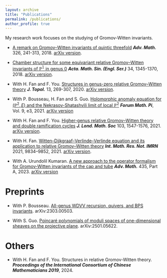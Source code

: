 ```yaml
---
layout: archive
title: "Publications"
permalink: /publications/
author_profile: true
---
```


My research work focuses on the studying of Gromov-Witten invariants. 

- [A remark on Gromov–Witten invariants of quintic threefold](https://doi.org/10.1016/j.aim.2017.12.016) ***Adv. Math.*** 326, 241-313, 2018. [arXiv version](https://arxiv.org/abs/1705.06402).

- [Chamber structure for some equivariant relative Gromov–Witten invariants of $\mathbb{P^1}$ in genus 0](https://doi.org/10.1007/s10114-018-7091-0) ***Acta. Math. Sin. (Engl. Ser.)*** 34, 1345-1370, 2018. [arXiv version](https://arxiv.org/abs/1705.06018).

- With H. Fan and F. You. [Structures in genus-zero relative Gromov–Witten theory](https://doi.org/10.1112/topo.12131)  ***J. Topol.*** 13, 269-307, 2020. [arXiv version](https://arxiv.org/abs/1810.06952).

- With P. Bousseau, H. Fan and S. Guo. [Holomorphic anomaly equation for $(\mathbb{P}^2,E)$ and the Nekrasov-Shatashvili limit of local $\mathbb{P}^2$](https://doi.org/10.1017/fmp.2021.3) ***Forum Math. Pi***, Vol. 9, e3, 2021.
[arXiv version](https://arxiv.org/abs/2001.05347) 

- With H. Fan and F. You. [Higher-genus relative Gromov–Witten theory and double ramification cycles](https://doi.org/10.1112/jlms.12417) ***J. Lond. Math. Soc*** 103, 1547-1576, 2021. [arXiv version](http://arxiv.org/abs/1907.07133).

- With H. Fan. [Witten–Dijkgraaf–Verlinde–Verlinde equation and its application to relative Gromov–Witten theory](https://doi.org/10.1093/imrn/rnz353) ***Int. Math. Res. Not. IMRN*** 2021, 9834–9852, 2021. [arXiv version](https://arxiv.org/abs/1902.05739).

- With A. Urundolil Kumaran. [A new approach to the operator formalism for Gromov-Witten invariants of the cap and tube](https://doi.org/10.1016/j.aim.2023.109357) ***Adv. Math.*** 435, Part A, 2023. [arXiv version](https://arxiv.org/abs/2112.09180)

Preprints
=========

- With P. Bousseau. [All-genus WDVV recursion, quivers, and BPS invariants](https://arxiv.org/pdf/2303.00503.pdf). arXiv:2303.00503.

- With S. Guo. [Poincaré polynomials of moduli spaces of one-dimensional sheaves on the projective plane](https://arxiv.org/pdf/2501.05622). arXiv:2501.05622.

Others
=========
- With H. Fan and F. You. Structures in relative Gromov-Witten theory. ***Proceedings of the International Consortium of Chinese Mathematicians 2019***, 2024.  



